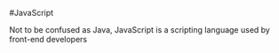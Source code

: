 #JavaScript

Not to be confused as Java, JavaScript is a scripting language used by front-end developers